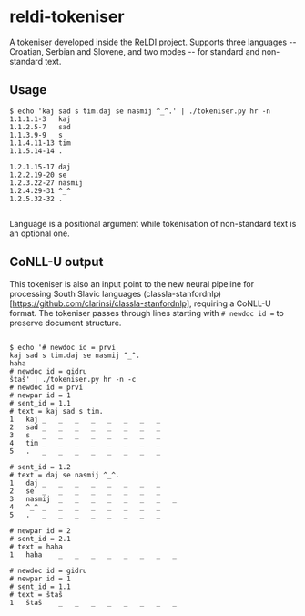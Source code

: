 # reldi-tokeniser

A tokeniser developed inside the [ReLDI project](https://reldi.spur.uzh.ch). Supports three languages -- Croatian, Serbian and Slovene, and two modes -- for standard and non-standard text.

## Usage

```
$ echo 'kaj sad s tim.daj se nasmij ^_^.' | ./tokeniser.py hr -n
1.1.1.1-3	kaj
1.1.2.5-7	sad
1.1.3.9-9	s
1.1.4.11-13	tim
1.1.5.14-14	.

1.2.1.15-17	daj
1.2.2.19-20	se
1.2.3.22-27	nasmij
1.2.4.29-31	^_^
1.2.5.32-32	.


```

Language is a positional argument while tokenisation of non-standard text is an optional one.

## CoNLL-U output

This tokeniser is also an input point to the new neural pipeline for processing South Slavic languages (classla-stanfordnlp)[https://github.com/clarinsi/classla-stanfordnlp], requiring a CoNLL-U format. The tokeniser passes through lines starting with ```# newdoc id =``` to preserve document structure.

```

$ echo '# newdoc id = prvi
kaj sad s tim.daj se nasmij ^_^.
haha
# newdoc id = gidru
štaš' | ./tokeniser.py hr -n -c
# newdoc id = prvi
# newpar id = 1
# sent_id = 1.1
# text = kaj sad s tim.
1	kaj	_	_	_	_	_	_	_	_
2	sad	_	_	_	_	_	_	_	_
3	s	_	_	_	_	_	_	_	_
4	tim	_	_	_	_	_	_	_	_
5	.	_	_	_	_	_	_	_	_

# sent_id = 1.2
# text = daj se nasmij ^_^.
1	daj	_	_	_	_	_	_	_	_
2	se	_	_	_	_	_	_	_	_
3	nasmij	_	_	_	_	_	_	_	_
4	^_^	_	_	_	_	_	_	_	_
5	.	_	_	_	_	_	_	_	_

# newpar id = 2
# sent_id = 2.1
# text = haha
1	haha	_	_	_	_	_	_	_	_

# newdoc id = gidru
# newpar id = 1
# sent_id = 1.1
# text = štaš
1	štaš	_	_	_	_	_	_	_	_

```
